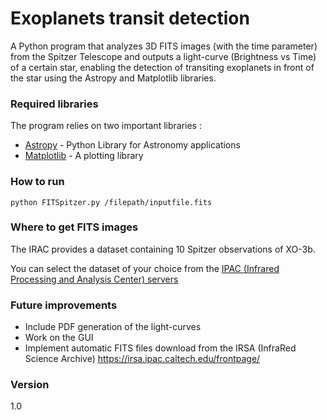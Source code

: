 # Exoplanets transit detection 

A Python program that analyzes 3D FITS images (with the time parameter) from the Spitzer Telescope and outputs a light-curve (Brightness vs Time) of a certain star, enabling the detection of transiting exoplanets in front of the star using the Astropy and Matplotlib libraries.
### Required libraries
The program relies on two important libraries :

* [Astropy] - Python Library for Astronomy applications
* [Matplotlib] - A plotting library
### How to run
```
python FITSpitzer.py /filepath/inputfile.fits
```

### Where to get FITS images
The IRAC provides a dataset containing 10 Spitzer observations of XO-3b.

You can select the dataset of your choice from the [IPAC (Infrared Processing and Analysis Center) servers](http://sha.ipac.caltech.edu/applications/Spitzer/SHA/#id=SearchByRequestID&RequestClass=ServerRequest&DoSearch=true&SearchByRequestID.field.requestID=46467072,%2046471424,%2046467840,%2046471168,%2046470144,%2046470912,%2046467584,%2046470656,%2046469376,%2046470400,%2046466816,%2046469632,%2046468864,%2046469120,%2046469888,%2046468608,%2046467328,%2046468352,%2046471680,%2046468096&SearchByRequestID.field.includeSameConstraints=_none_&MoreOptions.field.prodtype=aor&shortDesc=AORKEY&isBookmarkAble=true&isDrillDownRoot=true&isSearchResult=true)
### Future improvements
  - Include PDF generation of the light-curves
  - Work on the GUI
  - Implement automatic FITS files download from the IRSA (InfraRed Science Archive) https://irsa.ipac.caltech.edu/frontpage/


### Version
1.0


[//]: # 
   [Astropy]: <http://www.astropy.org/>
   [Matplotlib]: <http://matplotlib.org/>
   

